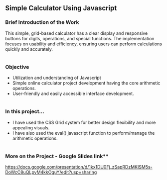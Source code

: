 ## Simple Calculator Using Javascript

### Brief Introduction of the Work
This simple, grid-based calculator has a clear display and responsive buttons for digits, operations, and special functions. The implementation focuses on usability and efficiency, ensuring users can perform calculations quickly and accurately.

#
### Objective
- Utilization and understanding of Javascript 
- Simple online calculator project development having the core arithmetic operations. 
- User-friendly and easily accessible interface development.

#
### In this project...
- I have used the CSS Grid system for better design flexibility and more appealing visuals. 
- I have also used the eval() javascript function to perform/manage the arithmetic operations.

#
### More on the Project - Google Slides link** 
https://docs.google.com/presentation/d/1kx1DU0Fj_zSapRDzMKISM5s-DoWcC8uQLpvM4kkOguY/edit?usp=sharing
  
  

  



